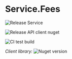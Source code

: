 # Service.Fees

![Release Service](https://github.com/MyJetWallet/Service.Fees/workflows/Release%20Service/badge.svg)

![Release API client nuget](https://github.com/MyJetWallet/Service.Fees/workflows/Release%20API%20client%20nuget/badge.svg)

![CI test build](https://github.com/MyJetWallet/Service.Fees/workflows/CI%20test%20build/badge.svg)

*Client
library:* ![Nuget version](https://img.shields.io/nuget/v/MyJetWallet.Service.Fees.Client?label=MyJetWallet.Service.Fees.Client&style=social)


